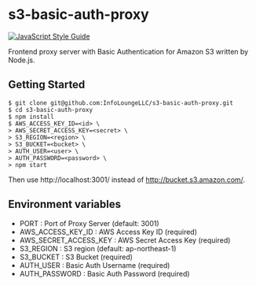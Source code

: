 # s3-basic-auth-proxy
[![JavaScript Style Guide](https://img.shields.io/badge/code_style-standard-brightgreen.svg)](https://standardjs.com)

Frontend proxy server with Basic Authentication for Amazon S3 written by Node.js.

## Getting Started

    $ git clone git@github.com:InfoLoungeLLC/s3-basic-auth-proxy.git
    $ cd s3-basic-auth-proxy
    $ npm install
    $ AWS_ACCESS_KEY_ID=<id> \
    > AWS_SECRET_ACCESS_KEY=<secret> \
    > S3_REGION=<region> \
    > S3_BUCKET=<bucket> \
    > AUTH_USER=<user> \
    > AUTH_PASSWORD=<password> \
    > npm start

Then use http://localhost:3001/ instead of http://bucket.s3.amazon.com/.

## Environment variables
- PORT : Port of Proxy Server (default: 3001)
- AWS_ACCESS_KEY_ID : AWS Access Key ID (required)
- AWS_SECRET_ACCESS_KEY : AWS Secret Access Key (required)
- S3_REGION : S3 region (default: ap-northeast-1)
- S3_BUCKET : S3 Bucket (required)
- AUTH_USER : Basic Auth Username (required)
- AUTH_PASSWORD : Basic Auth Password (required)
